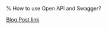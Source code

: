 % How to use Open API and Swagger?

[Blog Post link](https://blog.readme.com/how-to-use-openapi-and-swagger-spec-for-documentation/)